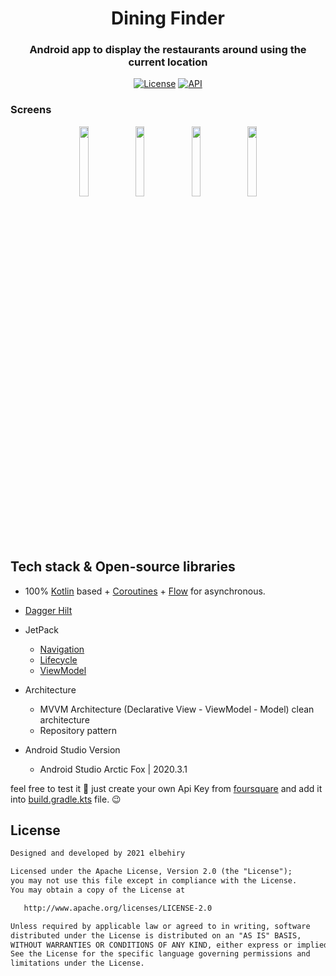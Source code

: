 <h1 align="center">Dining Finder</h1>
<h3 align="center">Android app to display the restaurants around using the current location</h3>

<p align="center">
  <a href="https://opensource.org/licenses/Apache-2.0"><img alt="License" src="https://img.shields.io/badge/License-Apache%202.0-blue.svg"/></a>
  <a href="https://android-arsenal.com/api?level=21"><img alt="API" src="https://img.shields.io/badge/API-21%2B-brightgreen.svg?style=flat"/></a>
</p>

### Screens 
<p align="center">
<img src="https://user-images.githubusercontent.com/8813304/126625413-3bb817e4-1331-41d8-b82f-c2991cd1e22c.png" width="17%"/>
<img src="https://user-images.githubusercontent.com/8813304/126625449-5c4ffc41-7017-4692-804e-8d37eca47276.png" width="17%"/>
<img src="https://user-images.githubusercontent.com/8813304/126625471-c69f3496-5c96-460c-b9b2-1c282acf6fca.png" width="17%"/>
<img src="https://user-images.githubusercontent.com/8813304/126626903-6ec23447-e762-4ae8-a66e-2d3a49a01deb.gif" width="17%"/>
</p>

## Tech stack & Open-source libraries
- 100% [Kotlin](https://kotlinlang.org/) based + [Coroutines](https://github.com/Kotlin/kotlinx.coroutines) + [Flow](https://kotlin.github.io/kotlinx.coroutines/kotlinx-coroutines-core/kotlinx.coroutines.flow/) for asynchronous.
- [Dagger Hilt](https://dagger.dev/hilt)

- JetPack
  - [Navigation](https://developer.android.com/guide/navigation)
  - [Lifecycle](https://developer.android.com/jetpack/androidx/releases/lifecycle)
  - [ViewModel](https://developer.android.com/topic/libraries/architecture/viewmodel)

- Architecture
  - MVVM Architecture (Declarative View - ViewModel - Model) clean architecture
  - Repository pattern
  
- Android Studio Version
  - Android Studio Arctic Fox | 2020.3.1
  
feel free to test it 🤩
just create your own Api Key from [foursquare](https://foursquare.com/developers) and add it into [build.gradle.kts](https://github.com/Elbehiry/DiningFinder/blob/1c5cac3675bb3887b50e9fbae861b2149cd58475/shared/build.gradle.kts#L74) file. 😉
## License
```xml
Designed and developed by 2021 elbehiry

Licensed under the Apache License, Version 2.0 (the "License");
you may not use this file except in compliance with the License.
You may obtain a copy of the License at

   http://www.apache.org/licenses/LICENSE-2.0

Unless required by applicable law or agreed to in writing, software
distributed under the License is distributed on an "AS IS" BASIS,
WITHOUT WARRANTIES OR CONDITIONS OF ANY KIND, either express or implied.
See the License for the specific language governing permissions and
limitations under the License.
